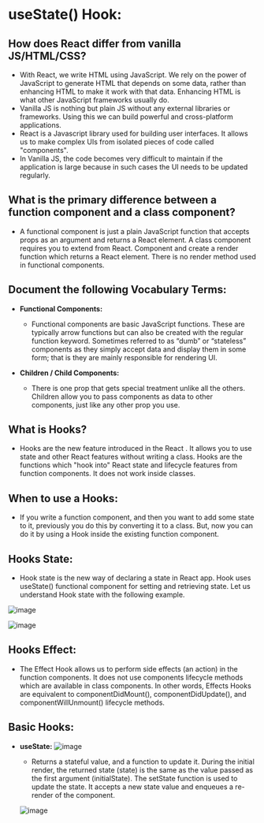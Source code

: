 # useState() Hook:

## How does React differ from vanilla JS/HTML/CSS?
  - With React, we write HTML using JavaScript. We rely on the power of JavaScript to generate HTML that depends on some data, rather than enhancing HTML to make it work with that data. Enhancing HTML is what other JavaScript frameworks usually do.
  - Vanilla JS is nothing but plain JS without any external libraries or frameworks. Using this we can build powerful and cross-platform applications.
  - React is a Javascript library used for building user interfaces. It allows us to make complex UIs from isolated pieces of code called "components".
  - In Vanilla JS, the code becomes very difficult to maintain if the application is large because in such cases the UI needs to be updated regularly.

## What is the primary difference between a function component and a class component?
   - A functional component is just a plain JavaScript function that accepts props as an argument and returns a React element. A class component requires you to extend from React. Component and create a render function which returns a React element. There is no render method used in functional components.


## Document the following Vocabulary Terms:
  - **Functional Components:**
    - Functional components are basic JavaScript functions. These are typically arrow functions but can also be created with the regular function keyword. Sometimes referred to as “dumb” or “stateless” components as they simply accept data and display them in some form; that is they are mainly responsible for rendering UI.

  - **Children / Child Components:**
     - There is one prop that gets special treatment unlike all the others.  Children allow you to pass components as data to other components, just like any other prop you use.

## What is Hooks?
  - Hooks are the new feature introduced in the React . It allows you to use state and other React features without writing a class. Hooks are the functions which "hook into" React state and lifecycle features from function components. It does not work inside classes.

## When to use a Hooks:
  - If you write a function component, and then you want to add some state to it, previously you do this by converting it to a class. But, now you can do it by using a Hook inside the existing function component.

## Hooks State:
   - Hook state is the new way of declaring a state in React app. Hook uses useState() functional component for setting and retrieving state. Let us understand Hook state with the following example.

![image](https://user-images.githubusercontent.com/79833733/128629781-75dc71bc-9661-4345-bb84-3bf20c683c1b.png)



![image](https://user-images.githubusercontent.com/79833733/128629795-dcab9047-afcd-4548-a6da-637b3077fe9e.png)



## Hooks Effect:
   - The Effect Hook allows us to perform side effects (an action) in the function components. It does not use components lifecycle methods which are available in class components. In other words, Effects Hooks are equivalent to componentDidMount(), componentDidUpdate(), and componentWillUnmount() lifecycle methods.


## Basic Hooks:
   - **useState:**
       ![image](https://user-images.githubusercontent.com/79833733/128629975-1d813dcd-8d83-4ccd-8cd0-aaf587e3ffb8.png)
       
       - Returns a stateful value, and a function to update it. During the initial render, the returned state (state) is the same as the value passed as the first argument (initialState). The setState function is used to update the state. It accepts a new state value and enqueues a re-render of the component.

     ![image](https://user-images.githubusercontent.com/79833733/128630015-3c0f7969-376a-499c-9bbf-a6be5b4e8e77.png)





